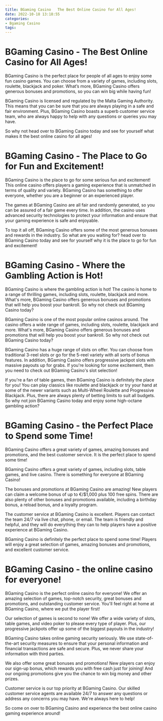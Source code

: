 ```yaml
---
title: BGaming Casino   The Best Online Casino for All Ages!
date: 2022-10-18 13:18:55
categories:
- Bgaming Casino
tags:
---
```



#  BGaming Casino - The Best Online Casino for All Ages!

BGaming Casino is the perfect place for people of all ages to enjoy some fun casino games. You can choose from a variety of games, including slots, roulette, blackjack and poker. What’s more, BGaming Casino offers generous bonuses and promotions, so you can win big while having fun!

BGaming Casino is licensed and regulated by the Malta Gaming Authority. This means that you can be sure that you are always playing in a safe and fair environment. Plus, BGaming Casino boasts a superb customer service team, who are always happy to help with any questions or queries you may have.

So why not head over to BGaming Casino today and see for yourself what makes it the best online casino for all ages!

#   BGaming Casino - The Place to Go for Fun and Excitement!

BGaming Casino is the place to go for some serious fun and excitement! This online casino offers players a gaming experience that is unmatched in terms of quality and variety. BGaming Casino has something to offer everyone, whether you are a beginner or an experienced player.

The games at BGaming Casino are all fair and randomly generated, so you can be assured of a fair game every time. In addition, the casino uses advanced security technologies to protect your information and ensure that your gaming experience is safe and enjoyable.

To top it all off, BGaming Casino offers some of the most generous bonuses and rewards in the industry. So what are you waiting for? head over to BGaming Casino today and see for yourself why it is the place to go for fun and excitement!

#   BGaming Casino - Where the Gambling Action is Hot!

BGaming Casino is where the gambling action is hot! The casino is home to a range of thrilling games, including slots, roulette, blackjack and more. What's more, BGaming Casino offers generous bonuses and promotions that will help you boost your bankroll. So why not check out BGaming Casino today?

BGaming Casino is one of the most popular online casinos around. The casino offers a wide range of games, including slots, roulette, blackjack and more. What's more, BGaming Casino offers generous bonuses and promotions that will help you boost your bankroll. So why not check out BGaming Casino today?

BGaming Casino has a huge range of slots on offer. You can choose from traditional 3-reel slots or go for the 5-reel variety with all sorts of bonus features. In addition, BGaming Casino offers progressive jackpot slots with massive payouts up for grabs. If you're looking for some excitement, then you need to check out BGaming Casino's slot selection!

If you're a fan of table games, then BGaming Casino is definitely the place for you! You can play classics like roulette and blackjack or try your hand at some of the newer variants such as Multi-Wheel Roulette and Progressive Blackjack. Plus, there are always plenty of betting limits to suit all budgets. So why not join BGaming Casino today and enjoy some high-octane gambling action?

#   BGaming Casino - the Perfect Place to Spend some Time!

 BGaming Casino offers a great variety of games, amazing bonuses and promotions, and the best customer service. It is the perfect place to spend some time!

BGaming Casino offers a great variety of games, including slots, table games, and live casino. There is something for everyone at BGaming Casino!

The bonuses and promotions at BGaming Casino are amazing! New players can claim a welcome bonus of up to €/$1,000 plus 100 free spins. There are also plenty of other bonuses and promotions available, including a birthday bonus, a reload bonus, and a loyalty program.

The customer service at BGaming Casino is excellent. Players can contact the team 24/7 via live chat, phone, or email. The team is friendly and helpful, and they will do everything they can to help players have a positive experience at BGaming Casino.

BGaming Casino is definitely the perfect place to spend some time! Players will enjoy a great selection of games, amazing bonuses and promotions, and excellent customer service.

#   BGaming Casino - the online casino for everyone!

BGaming Casino is the perfect online casino for everyone! We offer an amazing selection of games, top-notch security, great bonuses and promotions, and outstanding customer service. You'll feel right at home at BGaming Casino, where we put the player first!

Our selection of games is second to none! We offer a wide variety of slots, table games, and video poker to please every type of player. Plus, our progressive jackpots offer up some of the biggest payouts in the industry!

BGaming Casino takes online gaming security seriously. We use state-of-the-art security measures to ensure that your personal information and financial transactions are safe and secure. Plus, we never share your information with third parties.

We also offer some great bonuses and promotions! New players can enjoy our sign-up bonus, which rewards you with free cash just for joining! And our ongoing promotions give you the chance to win big money and other prizes.

Customer service is our top priority at BGaming Casino. Our skilled customer service agents are available 24/7 to answer any questions or address any concerns you may have. We're always here to help!

So come on over to BGaming Casino and experience the best online casino gaming experience around!